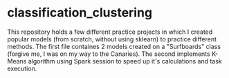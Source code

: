 # classification_clustering
This repository holds a few different practice projects in which I created popular models (from scratch, without using sklearn) to practice different methods.
The first file containes 2 models created on a "Surfboards" class (forgive me, I was on my way to the Canaries).
The second implements K-Means algorithm using Spark session to speed up it's calculations and task execution.
